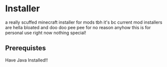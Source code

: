 # Installer

a really scuffed minecraft installer for mods tbh it's bc current mod
installers are hella bloated and doo doo pee pee for no reason anyhow this is
for personal use right now nothing special!

## Prerequistes

Have Java Installed!!